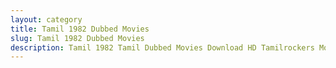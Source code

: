 ```yaml
---
layout: category
title: Tamil 1982 Dubbed Movies
slug: Tamil 1982 Dubbed Movies
description: Tamil 1982 Tamil Dubbed Movies Download HD Tamilrockers Moviesda
---
```

